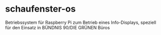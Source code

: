 # schaufenster-os
Betriebssystem für Raspberry Pi zum Betrieb eines Info-Displays, speziell für den Einsatz in BÜNDNIS 90/DIE GRÜNEN Büros
